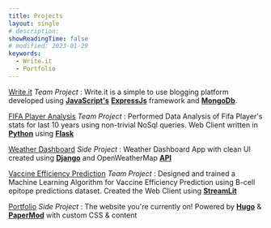 ```yaml
--- 
title: Projects
layout: single
# description:
showReadingTime: false
# modified: 2023-01-29
keywords:
  - Write.it
  - Portfolio
---
```


[Write.it](https://github.com/tanmayc07/Blog-App) *Team Project*
: Write.it is a simple to use blogging platform developed using [**JavaScript's**](https://developer.mozilla.org/en-US/docs/Web/JavaScript) [**ExpressJs**](https://expressjs.com/) framework and [**MongoDb**](https://www.mongodb.com/).

[FIFA Player Analysis](https://github.com/tanmayc07/CS532_Nosql_Project) *Team Project* 
: Performed Data Analysis of Fifa Player's stats for last 10 years using non-trivial NoSql queries. Web Client written in [**Python**](https://python.org) using [**Flask**](https://flask.palletsprojects.com/en/3.0.x/)

[Weather Dashboard](https://github.com/tanmayc07/WeatherDashboard) *Side Project* 
: Weather Dashboard App with clean UI created using [**Django**](https://www.djangoproject.com/) and OpenWeatherMap [**API**](https://openweathermap.org/)

[Vaccine Efficiency Prediction](https://github.com/tanmayc07/WWCodeHackathon) *Team Project* 
: Designed and trained a Machine Learning Algorithm for Vaccine Efficiency Prediction using B-cell epitope predictions dataset. Created the Web Client using [**StreamLit**](https://streamlit.io/)

[Portfolio](https://tanmayc.me/personal-site) *Side Project* 
: The website you're currently on! Powered by [**Hugo**](https://gohugo.io/) & [**PaperMod**](https://git.io/hugopapermod) with custom CSS & content
